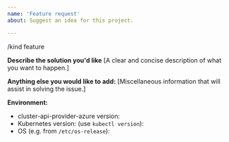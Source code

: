 ```yaml
---
name: 'Feature request'
about: Suggest an idea for this project.

---
```


/kind feature

**Describe the solution you'd like**
[A clear and concise description of what you want to happen.]


**Anything else you would like to add:**
[Miscellaneous information that will assist in solving the issue.]


**Environment:**

- cluster-api-provider-azure version: 
- Kubernetes version: (use `kubectl version`): 
- OS (e.g. from `/etc/os-release`): 
